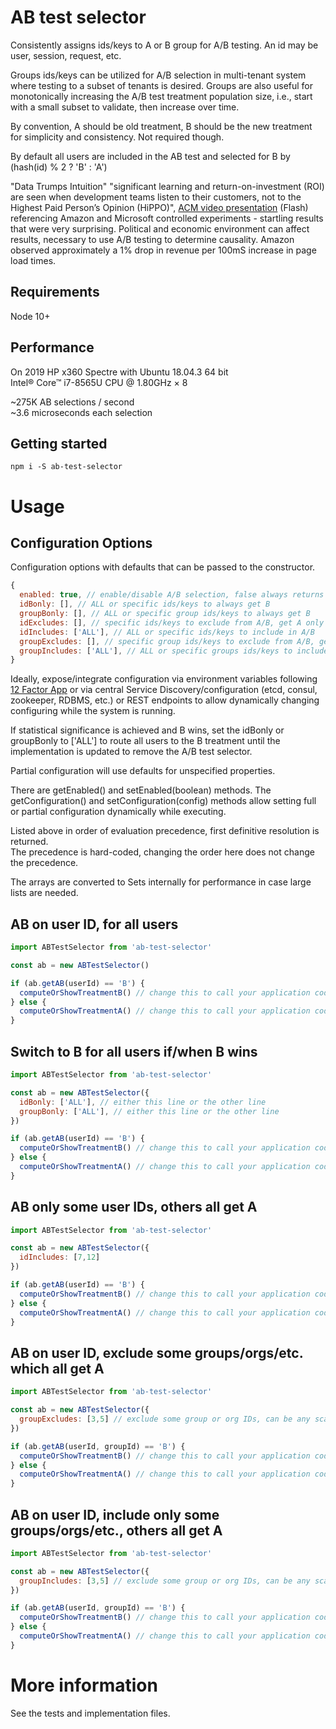 # AB test selector

Consistently assigns ids/keys to A or B group for A/B testing. An id may be user, session, request, etc.

Groups ids/keys can be utilized for A/B selection in multi-tenant system where testing to a subset of tenants is desired. Groups are also useful for monotonically increasing the A/B test treatment population size, i.e., start with a small subset to validate, then increase over time.

By convention, A should be old treatment, B should be the new treatment for simplicity and consistency. Not required though.

By default all users are included in the AB test and selected for B by (hash(id) % 2 ? 'B' : 'A')

"Data Trumps Intuition" "significant learning and return-on-investment (ROI) are seen when development teams listen to their customers, not to the Highest Paid Person’s Opinion (HiPPO)​", [ACM video presentation](http://videolectures.net/kdd07_kohavi_pctce/) (Flash) referencing Amazon and Microsoft controlled experiments - startling results that were very surprising.​ Political and economic environment can affect results, necessary to use A/B testing to determine causality. Amazon observed approximately a 1% drop in revenue per 100mS increase in page load times.

## Requirements

Node 10+

## Performance

On 2019 HP x360 Spectre with Ubuntu 18.04.3 64 bit  
Intel® Core™ i7-8565U CPU @ 1.80GHz × 8

~275K AB selections / second  
~3.6 microseconds each selection

## Getting started

```console
npm i -S ab-test-selector
```

# Usage

## Configuration Options

Configuration options with defaults that can be passed to the constructor.  

```javascript
{
  enabled: true, // enable/disable A/B selection, false always returns A
  idBonly: [], // ALL or specific ids/keys to always get B
  groupBonly: [], // ALL or specific group ids/keys to always get B
  idExcludes: [], // specific ids/keys to exclude from A/B, get A only
  idIncludes: ['ALL'], // ALL or specific ids/keys to include in A/B
  groupExcludes: [], // specific group ids/keys to exclude from A/B, get A only
  groupIncludes: ['ALL'], // ALL or specific groups ids/keys to include in A/B
}
```

Ideally, expose/integrate configuration via environment variables following [12 Factor App](https://12factor.net/) or via central Service Discovery/configuration (etcd, consul, zookeeper, RDBMS, etc.) or REST endpoints to allow dynamically changing configuring while the system is running.

If statistical significance is achieved and B wins, set the idBonly or groupBonly to ['ALL'] to route all users to the B treatment until the implementation is updated to remove the A/B test selector.

Partial configuration will use defaults for unspecified properties.  

There are getEnabled() and setEnabled(boolean) methods.
The getConfiguration() and setConfiguration(config) methods allow setting full or partial configuration dynamically while executing.

Listed above in order of evaluation precedence, first definitive resolution is returned.  
The precedence is hard-coded, changing the order here does not change the precedence.  

The arrays are converted to Sets internally for performance in case large lists are needed.  

## AB on user ID, for all users

```javascript
import ABTestSelector from 'ab-test-selector'

const ab = new ABTestSelector()

if (ab.getAB(userId) == 'B') {
  computeOrShowTreatmentB() // change this to call your application code
} else {
  computeOrShowTreatmentA() // change this to call your application code
}
```

## Switch to B for all users if/when B wins

```javascript
import ABTestSelector from 'ab-test-selector'

const ab = new ABTestSelector({
  idBonly: ['ALL'], // either this line or the other line
  groupBonly: ['ALL'], // either this line or the other line
})

if (ab.getAB(userId) == 'B') {
  computeOrShowTreatmentB() // change this to call your application code
} else {
  computeOrShowTreatmentA() // change this to call your application code
}
```


## AB only some user IDs, others all get A

```javascript
import ABTestSelector from 'ab-test-selector'

const ab = new ABTestSelector({
  idIncludes: [7,12]
})

if (ab.getAB(userId) == 'B') {
  computeOrShowTreatmentB() // change this to call your application code
} else {
  computeOrShowTreatmentA() // change this to call your application code
}
```

## AB on user ID, exclude some groups/orgs/etc. which all get A
```javascript
import ABTestSelector from 'ab-test-selector'

const ab = new ABTestSelector({
  groupExcludes: [3,5] // exclude some group or org IDs, can be any scalar, like string or UUID, etc.
})

if (ab.getAB(userId, groupId) == 'B') {
  computeOrShowTreatmentB() // change this to call your application code
} else {
  computeOrShowTreatmentA() // change this to call your application code
}
```

## AB on user ID, include only some groups/orgs/etc., others all get A
```javascript
import ABTestSelector from 'ab-test-selector'

const ab = new ABTestSelector({
  groupIncludes: [3,5] // exclude some group or org IDs, can be any scalar, like string or UUID, etc.
})

if (ab.getAB(userId, groupId) == 'B') {
  computeOrShowTreatmentB() // change this to call your application code
} else {
  computeOrShowTreatmentA() // change this to call your application code
}
```

# More information

See the tests and implementation files.

